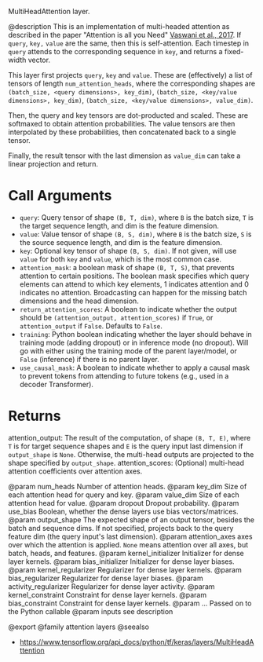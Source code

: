 MultiHeadAttention layer.

@description
This is an implementation of multi-headed attention as described in the
paper "Attention is all you Need"
[Vaswani et al., 2017](https://arxiv.org/abs/1706.03762).
If `query`, `key,` `value` are the same, then
this is self-attention. Each timestep in `query` attends to the
corresponding sequence in `key`, and returns a fixed-width vector.

This layer first projects `query`, `key` and `value`. These are
(effectively) a list of tensors of length `num_attention_heads`, where the
corresponding shapes are `(batch_size, <query dimensions>, key_dim)`,
`(batch_size, <key/value dimensions>, key_dim)`,
`(batch_size, <key/value dimensions>, value_dim)`.

Then, the query and key tensors are dot-producted and scaled. These are
softmaxed to obtain attention probabilities. The value tensors are then
interpolated by these probabilities, then concatenated back to a single
tensor.

Finally, the result tensor with the last dimension as `value_dim` can take
a linear projection and return.

# Call Arguments
- `query`: Query tensor of shape `(B, T, dim)`, where `B` is the batch size,
    `T` is the target sequence length, and dim is the feature dimension.
- `value`: Value tensor of shape `(B, S, dim)`, where `B` is the batch size,
    `S` is the source sequence length, and dim is the feature dimension.
- `key`: Optional key tensor of shape `(B, S, dim)`. If not given, will
    use `value` for both `key` and `value`, which is the most common
    case.
- `attention_mask`: a boolean mask of shape `(B, T, S)`, that prevents
    attention to certain positions. The boolean mask specifies which
    query elements can attend to which key elements, 1 indicates
    attention and 0 indicates no attention. Broadcasting can happen for
    the missing batch dimensions and the head dimension.
- `return_attention_scores`: A boolean to indicate whether the output should
    be `(attention_output, attention_scores)` if `True`, or
    `attention_output` if `False`. Defaults to `False`.
- `training`: Python boolean indicating whether the layer should behave in
    training mode (adding dropout) or in inference mode (no dropout).
    Will go with either using the training mode of the parent
    layer/model, or `False` (inference) if there is no parent layer.
- `use_causal_mask`: A boolean to indicate whether to apply a causal mask to
    prevent tokens from attending to future tokens (e.g., used in a
    decoder Transformer).

# Returns
attention_output: The result of the computation, of shape `(B, T, E)`,
    where `T` is for target sequence shapes and `E` is the query input
    last dimension if `output_shape` is `None`. Otherwise, the
    multi-head outputs are projected to the shape specified by
    `output_shape`.
attention_scores: (Optional) multi-head attention coefficients over
    attention axes.

@param num_heads Number of attention heads.
@param key_dim Size of each attention head for query and key.
@param value_dim Size of each attention head for value.
@param dropout Dropout probability.
@param use_bias Boolean, whether the dense layers use bias vectors/matrices.
@param output_shape The expected shape of an output tensor, besides the batch
    and sequence dims. If not specified, projects back to the query
    feature dim (the query input's last dimension).
@param attention_axes axes over which the attention is applied. `None` means
    attention over all axes, but batch, heads, and features.
@param kernel_initializer Initializer for dense layer kernels.
@param bias_initializer Initializer for dense layer biases.
@param kernel_regularizer Regularizer for dense layer kernels.
@param bias_regularizer Regularizer for dense layer biases.
@param activity_regularizer Regularizer for dense layer activity.
@param kernel_constraint Constraint for dense layer kernels.
@param bias_constraint Constraint for dense layer kernels.
@param ... Passed on to the Python callable
@param inputs see description

@export
@family attention layers
@seealso
+ <https://www.tensorflow.org/api_docs/python/tf/keras/layers/MultiHeadAttention>
